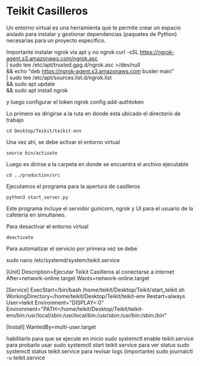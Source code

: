 # Teikit Casilleros

Un entorno virtual es una herramienta que te permite crear un espacio aislado para instalar y gestionar dependencias (paquetes de Python) necesarias para un proyecto específico.

Importante instalar ngrok via apt y no ngrok 
curl -sSL https://ngrok-agent.s3.amazonaws.com/ngrok.asc \
  | sudo tee /etc/apt/trusted.gpg.d/ngrok.asc >/dev/null \
  && echo "deb https://ngrok-agent.s3.amazonaws.com buster main" \
  | sudo tee /etc/apt/sources.list.d/ngrok.list \
  && sudo apt update \
  && sudo apt install ngrok

y luego configurar el token
ngrok config add-authtoken <token>

Lo primero es dirigirse a la ruta en donde esta ubicado el directorio de trabajo
```
cd Desktop/Teikit/teikit-env
```

Una vez ahí, se debe activar el entorno virtual
```
source bin/activate
```

Luego es dirirse a la carpeta en donde se encuentra el archivo ejecutable
```
cd ../production/src
```

Ejecutamos el programa para la apertura de casilleros
```
python3 start_server.py
```
Este programa incluye el servidor gunicorn, ngrok y UI para el usuario de la cafeteria en simultaneo.

Para desactivar el entorno virtual
```
deactivate
```

Para automatizar el servicio por primera vez se debe

sudo nano /etc/systemd/system/teikit.service

[Unit]
Description=Ejecutar Teikit Casilleros al conectarse a internet
After=network-online.target
Wants=network-online.target

[Service]
ExecStart=/bin/bash /home/teikit/Desktop/Teikit/start_teikit.sh
WorkingDirectory=/home/teikit/Desktop/Teikit/teikit-env
Restart=always
User=teikit
Environment="DISPLAY=:0"
Environment="PATH=/home/teikit/Desktop/Teikit/teikit-env/bin:/usr/local/sbin:/usr/local/bin:/usr/sbin:/usr/bin:/sbin:/bin"

[Install]
WantedBy=multi-user.target

habilitarlo para que se ejecute en inicio
sudo systemctl enable teikit.service
para probarlo usar
sudo systemctl start teikit.service
para ver status
sudo systemctl status teikit.service
para revisar logs (importante)
sudo journalctl -u teikit.service